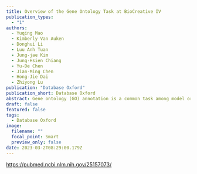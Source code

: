 ```yaml
---
title: Overview of the Gene Ontology Task at BioCreative IV
publication_types:
  - "1"
authors:
  - Yuqing Mao
  - Kimberly Van Auken
  - Donghui Li
  - Luu Anh Tuan
  - Jung-jae Kim
  - Jung-Hsien Chiang
  - Yu-De Chen
  - Jian-Ming Chen
  - Hong-Jie Dai
  - Zhiyong Lu
publication: "Database Oxford"
publication_short: Database Oxford
abstract: Gene ontology (GO) annotation is a common task among model organism databases (MODs) for capturing gene function data from journal articles. It is a time-consuming and labor-intensive task, and is thus often considered as one of the bottlenecks in literature curation. There is a growing need for semiautomated or fully automated GO curation techniques that will help database curators to rapidly and accurately identify gene function information in full-length articles. Despite multiple attempts in the past, few studies have proven to be useful with regard to assisting real-world GO curation. The shortage of sentence-level training data and opportunities for interaction between text-mining developers and GO curators has limited the advances in algorithm development and corresponding use in practical circumstances. To this end, we organized a text-mining challenge task for literature-based GO annotation in BioCreative IV. More specifically, we developed two subtasks:(i) to automatically locate text passages that contain GO-relevant information (a text retrieval task) and (ii) to automatically identify relevant GO terms for the genes in a given article (a concept-recognition task). With the support from five MODs, we provided teams with >4000 unique text passages that served as the basis for each GO annotation in our task data. Such evidence text information has long been recognized as critical for text-mining algorithm development but was never made available because of the high cost of curation. In total, seven teams participated in the challenge task. From the team results, we conclude that the state of the art in automatically mining GO terms from literature has improved over the past decade while much progress is still needed for computer-assisted GO curation. Future work should focus on addressing remaining technical challenges for improved performance of automatic GO concept recognition and incorporating practical benefits of text-mining tools into real-world GO annotation.
draft: false
featured: false
tags:
  - Database Oxford
image:
  filename: ""
  focal_point: Smart
  preview_only: false
date: 2023-03-2T08:29:00.179Z
---
```

https://pubmed.ncbi.nlm.nih.gov/25157073/